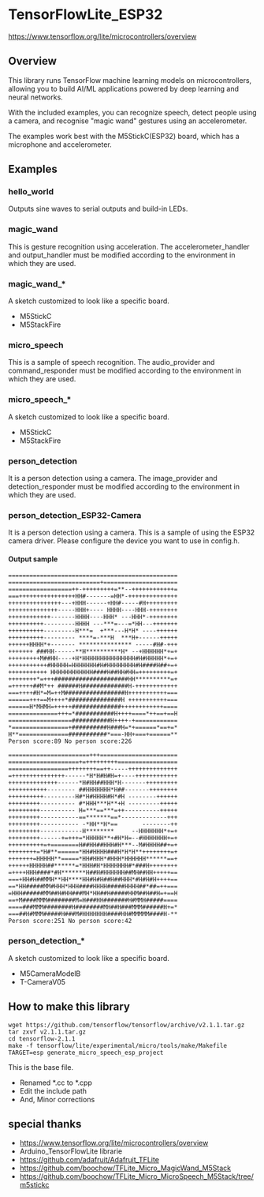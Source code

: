 # TensorFlowLite_ESP32

https://www.tensorflow.org/lite/microcontrollers/overview

## Overview

This library runs TensorFlow machine learning models on microcontrollers, allowing you to build AI/ML applications powered by deep learning and neural networks. 

With the included examples, you can recognize speech, detect people using a camera, and recognise "magic wand" gestures using an accelerometer.

The examples work best with the M5StickC(ESP32) board, which has a microphone and accelerometer.

## Examples

### hello_world

Outputs sine waves to serial outputs and build-in LEDs.

### magic_wand

This is gesture recognition using acceleration.
The accelerometer_handler and output_handler must be modified according to the environment in which they are used.

### magic_wand_*

A sketch customized to look like a specific board.

- M5StickC
- M5StackFire

### micro_speech

This is a sample of speech recognition.
The audio_provider and command_responder must be modified according to the environment in which they are used.

### micro_speech_*

A sketch customized to look like a specific board.

- M5StickC
- M5StackFire

### person_detection

It is a person detection using a camera.
The image_provider and detection_responder must be modified according to the environment in which they are used.

### person_detection_ESP32-Camera

It is a person detection using a camera.
This is a sample of using the ESP32 camera driver. Please configure the device you want to use in config.h.

#### Output sample
```
================================================
==========================+=====================
==================++-+++++++++=**--++++++++++++=
===++++++++++++++++HH#-------=HH*-++++++++++++++
+++++++++++++++---+HHH------+HH#-----#H+++++++++
++++++++++++++-----HHH+---- HHHH----HHH-++++++++
++++++++++++-------HHHH----HHH* ---HHH*-++++++++
++++++++++---------HHHH ---***=---=*HH---+++++++
++++++++++---------H***=  +***---H*H* ----++++++
++++++++++--------- ****=-***H  ***H+------+++++
++++++HHHH*+------- *************** -----#H#-+++
+++++++ ###HH------**H**********H* --+HHHHHH*+=+
+++++++++M##HH----+H*HHHHHHHHHHHHHHH#H#HHHHH*+=+
+++++++++++#HHHHH=HHHHHHH#H#HHHHHHHH#H####H##+=+
+++++++++++ HHHHHHHHHHHH####H##HH#HH=+++++++++=+
++++++++*=+++#####################HH**********=+
=++++++##M*++ ######H#############H-++++++++++++
===++++#H*=M=++M#################H+++++++++++===
======+++==M++++*###############H +++++++++++===
======H*MHMH=+++++##############++++++++++++====
==============+++=*###########H++++====*++==+==H
==================###########H++++-+============
*================+##########H###H=*+======*==+=*
H**==============###########*===-HH+===+======**
Person score:89 No person score:226
```

```
=======================+++======================
====================+=+++++++++=================
=================++++++++==++-----++++++++++++++
=+++++++++++++++------*H*H#H#H=+----++++++++++++
++++++++++++++------*H#HH##HHH*H-------+++++++++
+++++++++++-------- ##HHHHHHH*H##-------++++++++
++++++++++---------H#*H#HHHH#H*#H --------++++++
+++++++++---------- #*HHH***H**+H ---------+++++
+++++++++---------- H=***==***=++----------+++++
+++++++++-----------==*******==*-------------+++
+++++++++----------- -*HH**H*==       --------++
+++++++++------------H********     --HHHHHHH*+=+
+++++++++------+=+++=*HHHHH**+#H*H=--#HHHHHHH+=+
++++++++++=+========H##HH##HHH#H***--M#HHHH##+=+
++++++++=*H#**======*HH#HHHH###H*H*H**++++++++=+
+++++++=HHHHH**=====*HH#HHH*#HHH*HHHHHH******==+
++++++HHHHH##******=*HHH#H*HHHHHHH#*###H++++++++
=++++HHH####*#H*******H##H#HHHHHH##MH##HH+++++==
===+HH#H##MMH**HH****HH#H#H##H##HHH*#H#H#H++++==
==*HH#####MM#HHH*HHH####HHHH#####HHHH##*##=++===
=HHH######MM##H#HH###MH*HH##H#####HHM##H##H=+==H
==+M####MMM########M=H###HH#######H#MMH#####====
====###MMM########H########MH##H###MMM######H+=*
===##H#MMM#####H###M#HHHHHHH####HH#MMMMM####H-**
Person score:251 No person score:42
```


### person_detection_*

A sketch customized to look like a specific board.

- M5CameraModelB
- T-CameraV05

## How to make this library
```
wget https://github.com/tensorflow/tensorflow/archive/v2.1.1.tar.gz
tar zxvf v2.1.1.tar.gz
cd tensorflow-2.1.1
make -f tensorflow/lite/experimental/micro/tools/make/Makefile TARGET=esp generate_micro_speech_esp_project
```

This is the base file.

- Renamed *.cc to *.cpp
- Edit the include path
- And, Minor corrections

## special thanks

- https://www.tensorflow.org/lite/microcontrollers/overview
- Arduino_TensorFlowLite librarie
- https://github.com/adafruit/Adafruit_TFLite
- https://github.com/boochow/TFLite_Micro_MagicWand_M5Stack
- https://github.com/boochow/TFLite_Micro_MicroSpeech_M5Stack/tree/m5stickc
